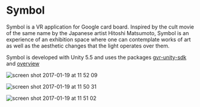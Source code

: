 # Symbol

Symbol is a VR application for Google card board. Inspired by the cult movie of the same name by the Japanese artist Hitoshi Matsumoto, Symbol is an experience of an exhibition space where one can contemplate works of art as well as the aesthetic changes that the light operates over them.

Symbol is developed with Unity 5.5 and uses the packages [gvr-unity-sdk](https://github.com/googlevr/gvr-unity-sdk/) and [overview](https://developers.google.com/vr/cardboard/overview)

![screen shot 2017-01-19 at 11 52 09](https://cloud.githubusercontent.com/assets/22668207/22182885/b20f1a5a-e0b0-11e6-95f0-40966ba1f692.png)

![screen shot 2017-01-19 at 11 50 31](https://cloud.githubusercontent.com/assets/22668207/22182997/4f0150c4-e0b3-11e6-9ec1-1583fac8ac6d.png)

![screen shot 2017-01-19 at 11 51 02](https://cloud.githubusercontent.com/assets/22668207/22183001/759353fe-e0b3-11e6-839f-44e783959b56.png)



